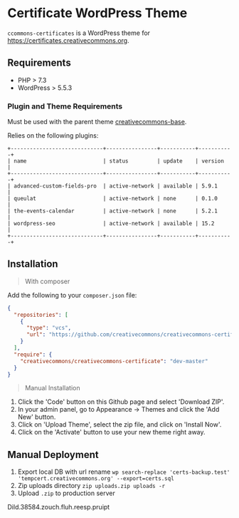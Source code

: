# Certificate WordPress Theme

`ccommons-certificates` is a WordPress theme for https://certificates.creativecommons.org.

## Requirements

- PHP > 7.3
- WordPress > 5.5.3

### Plugin and Theme Requirements

Must be used with the parent theme [creativecommons-base](https://github.com/creativecommons/creativecommons-base).

Relies on the following plugins:

```
+-----------------------------+----------------+-----------+-----------+
| name                        | status         | update    | version   |
+-----------------------------+----------------+-----------+-----------+
| advanced-custom-fields-pro  | active-network | available | 5.9.1     |
| queulat                     | active-network | none      | 0.1.0     |
| the-events-calendar         | active-network | none      | 5.2.1     |
| wordpress-seo               | active-network | available | 15.2      |
+-----------------------------+----------------+-----------+-----------+
```

## Installation

> With composer

Add the following to your `composer.json` file:

```json
{
  "repositories": [
    {
      "type": "vcs",
      "url": "https://github.com/creativecommons/creativecommons-certificate"
    }
  ],
  "require": {
    "creativecommons/creativecommons-certificate": "dev-master"
  }
}
```

> Manual Installation

1. Click the 'Code' button on this Github page and select 'Download ZIP'.
2. In your admin panel, go to Appearance -> Themes and click the 'Add New' button.
3. Click on 'Upload Theme', select the zip file, and click on 'Install Now'.
4. Click on the 'Activate' button to use your new theme right away.

## Manual Deployment

1. Export local DB with url rename `wp search-replace 'certs-backup.test' 'tempcert.creativecommons.org' --export=certs.sql`
2. Zip uploads directory `zip uploads.zip uploads -r`
3. Upload `.zip` to production server

Dild.38584.zouch.fluh.reesp.pruipt
